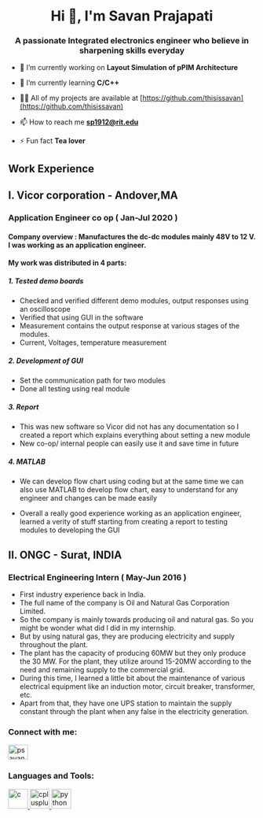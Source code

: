 <h1 align="center">Hi 👋, I'm Savan Prajapati</h1>
<h3 align="center">A passionate Integrated electronics engineer who believe in sharpening skills everyday </h3>

- 🔭 I’m currently working on **Layout Simulation of pPIM Architecture**

- 🌱 I’m currently learning **C/C++**

- 👨‍💻 All of my projects are available at [https://github.com/thisissavan](https://github.com/thisissavan)

- 📫 How to reach me **sp1912@rit.edu**

- ⚡ Fun fact **Tea lover**


## Work Experience


## I. Vicor corporation - Andover,MA
### Application Engineer co op ( Jan-Jul 2020 )

#### Company overview : Manufactures the dc-dc modules mainly 48V to 12 V. I was working as an application engineer. 

#### My work was distributed in 4 parts:

##### 1.	Tested demo boards
  - Checked and verified different demo modules, output responses using an oscilloscope 
  - Verified that using GUI in the software
  - Measurement contains the output response at various stages of the modules.
  - Current, Voltages, temperature measurement
  
##### 2.	Development of GUI
 - Set the communication path for two modules
 - Done all testing using real module
 
##### 3.	Report
- This was new software so Vicor did not has any documentation so I created a report which explains  everything about setting a new module
-	New co-op/ internal people can easily use it and save time in future

##### 4.	MATLAB
-	We can develop flow chart using coding but at the same time we can also use MATLAB to develop flow chart, easy to understand for any engineer and changes can be made easily

-	Overall a really good experience working as an application engineer, learned a verity of stuff starting from creating a report to testing modules to developing the GUI

## II. ONGC - Surat, INDIA
### Electrical Engineering Intern ( May-Jun 2016 )

- First industry experience back in India.  
- The full name of the company is Oil and Natural Gas Corporation Limited.  
- So the company is mainly towards producing oil and natural gas. So you might be wonder what did I did in my internship.  
- But by using natural gas, they are producing electricity and supply throughout the plant.  
- The plant has the capacity of producing 60MW but they only produce the 30 MW. For the plant, they utilize around 15-20MW according to the need and remaining supply to the commercial grid. 
- During this time, I learned a little bit about the maintenance of various electrical equipment like an induction motor, circuit breaker, transformer, etc. 
- Apart from that, they have one UPS station to maintain the supply constant through the plant when any false in the electricity generation. 




<h3 align="left">Connect with me:</h3>
<p align="left">
<a href="https://linkedin.com/in/psavan" target="blank"><img align="center" src="https://cdn.jsdelivr.net/npm/simple-icons@3.0.1/icons/linkedin.svg" alt="psavan" height="30" width="40" /></a>
</p>

<h3 align="left">Languages and Tools:</h3>
<p align="left"> <a href="https://www.cprogramming.com/" target="_blank"> <img src="https://devicons.github.io/devicon/devicon.git/icons/c/c-original.svg" alt="c" width="40" height="40"/> </a> <a href="https://www.w3schools.com/cpp/" target="_blank"> <img src="https://devicons.github.io/devicon/devicon.git/icons/cplusplus/cplusplus-original.svg" alt="cplusplus" width="40" height="40"/> </a> <a href="https://www.python.org" target="_blank"> <img src="https://devicons.github.io/devicon/devicon.git/icons/python/python-original.svg" alt="python" width="40" height="40"/> </a> </p>

